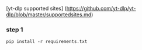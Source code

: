 [yt-dlp supported sites] (https://github.com/yt-dlp/yt-dlp/blob/master/supportedsites.md)

### step 1
```
pip install -r requirements.txt
```
